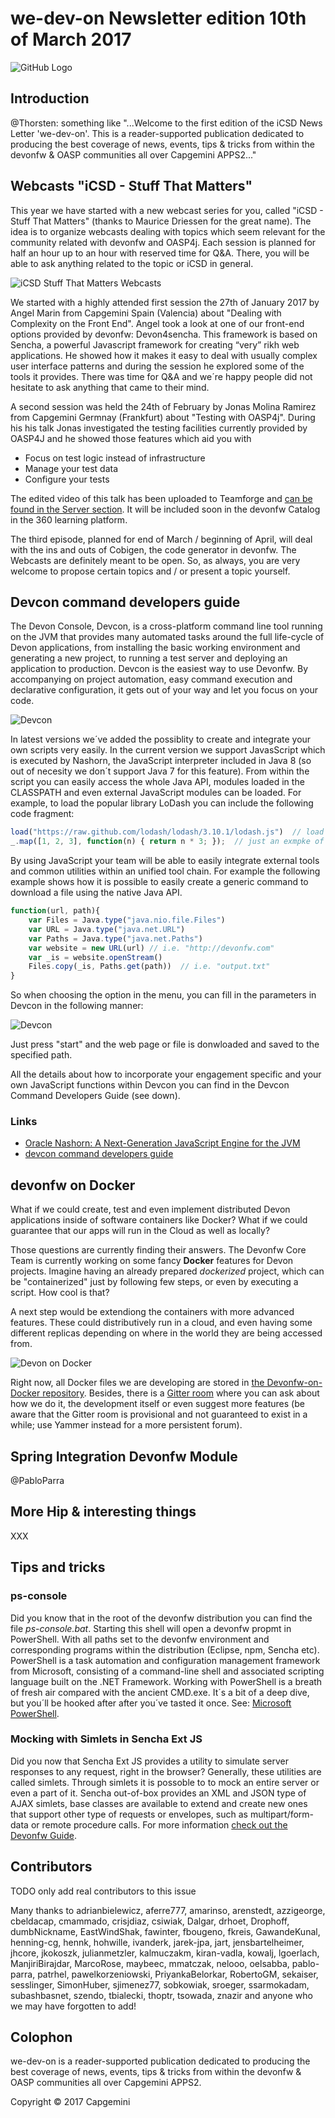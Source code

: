 # we-dev-on Newsletter edition 10th of March 2017

![GitHub Logo](../img/devonfw-logo-smallest.png)

## Introduction

@Thorsten: something like "...Welcome to the first edition of the iCSD News Letter 'we-dev-on'. This is a reader-supported publication dedicated to producing the best coverage of news, events, tips & tricks from within the devonfw & OASP communities all over Capgemini APPS2..."

## Webcasts "iCSD - Stuff That Matters"

This year we have started with a new webcast series for you, called "iCSD - Stuff That Matters" (thanks to Maurice Driessen for the great name). The idea is to organize webcasts dealing with topics which seem relevant for the community related with devonfw and OASP4j. Each session is planned for half an hour up to an hour with reserved time for Q&A. There, you will be able to ask anything related to the topic or iCSD in general.

![iCSD Stuff That Matters Webcasts](img/stuffthatmatters.png)

We started with a highly attended first session the 27th of January 2017 by Angel Marin from Capgemini Spain (Valencia) about "Dealing with Complexity on the Front End". Angel took a look at one of our front-end options provided by devonfw: Devon4sencha. This framework is based on Sencha, a powerful Javascript framework for creating “very” rikh web applications. He showed how it makes it easy to deal with usually complex user interface patterns and during the session he explored some of the tools it provides. There was time for Q&A and we´re happy people did not hesitate to ask anything that came to their mind.

A second session was held the 24th of February by Jonas Molina Ramirez from Capgemini Germnay (Frankfurt) about "Testing with OASP4j". During his his talk Jonas investigated the testing facilities currently provided by OASP4J and he showed those features which aid you with

- Focus on test logic instead of infrastructure
- Manage your test data
- Configure your tests

The edited video of this talk has been uploaded to Teamforge and [can be found in the Server section](https://coconet.capgemini.com/sf/frs/do/viewRelease/projects.apps2_devon/frs.videos.devon_server?_message=1488358284665). It will be included soon in the devonfw Catalog in the 360 learning platform.

The third episode, planned for end of March / beginning of April, will deal with the ins and outs of Cobigen, the code generator in devonfw.
The Webcasts are definitely meant to be open. So, as always, you are very welcome to propose certain topics and / or present a topic yourself.

## Devcon command developers guide

The Devon Console, Devcon, is a cross-platform command line tool running on the JVM that provides many automated tasks around the full life-cycle of Devon applications, from installing the basic working environment and generating a new project, to running a test server and deploying an application to production. Devcon is the easiest way to use Devonfw. By accompanying on project automation, easy command execution and declarative configuration, it gets out of your way and let you focus on your code. 

![Devcon](img/devcon.png)

In latest versions we´ve added the possiblity to create and integrate your own scripts very easily. In the current version we support JavasScript which is executed by Nashorn, the JavaScript interpreter included in Java 8 (so out of necesity we don´t support Java 7 for this feature). From within the script you can easily access the whole Java API, modules loaded in the CLASSPATH and even external JavaScript modules can be loaded. For example, to load the popular library LoDash you can include the following code fragment:

```javascript
load("https://raw.github.com/lodash/lodash/3.10.1/lodash.js")  // load lodash from its Github repo
_.map([1, 2, 3], function(n) { return n * 3; });  // just an exmpke of course
```

By using JavaScript your team will be able to easily integrate external tools and common utilities within an unified tool chain. For example the following example shows how it is possible to easily create a generic command to download a file using the native Java API.

```javascript
function(url, path){
    var Files = Java.type("java.nio.file.Files")
    var URL = Java.type("java.net.URL")
    var Paths = Java.type("java.net.Paths")
    var website = new URL(url) // i.e. "http://devonfw.com"
    var _is = website.openStream()
    Files.copy(_is, Paths.get(path))  // i.e. "output.txt"
}
```

So when choosing the option in the menu, you can fill in the parameters in Devcon in the following manner:

![Devcon](img/devcon-exec.png)

Just press "start" and the web page or file is donwloaded and saved to the specified path.

All the details about how to incorporate your engagement specific and your own JavaScript functions within Devcon you can find in the Devcon Command Developers Guide (see down).

### Links

- [Oracle Nashorn: A Next-Generation JavaScript Engine for the JVM](http://www.oracle.com/technetwork/articles/java/jf14-nashorn-2126515.html)
- [devcon command developers guide](https://github.com/devonfw/devon-guide/wiki/devcon-command-developers-guide)


## devonfw on Docker

What if we could create, test and even implement distributed Devon applications inside of software containers like Docker? What if we could guarantee that our apps will run in the Cloud as well as locally?

Those questions are currently finding their answers. The Devonfw Core Team is currently working on some fancy **Docker** features for Devon projects. Imagine having an already prepared _dockerized_ project, which can be "containerized" just by following few steps, or even by executing a script. How cool is that?

A next step would be extendiong the containers with more advanced features. These could distributively run in a cloud, and even having some different replicas depending on where in the world they are being accessed from.

![Devon on Docker](img/devonfw-on-docker.png)

Right now, all Docker files we are developing are stored in [the Devonfw-on-Docker repository](https://github.com/devonfw/devonfw-on-docker/). Besides, there is a [Gitter room](https://gitter.im/devonfw/devonfw-on-docker?utm_source=share-link&utm_medium=link&utm_campaign=share-link) where you can ask about how we do it, the development itself or even suggest more features (be aware that the Gitter room is provisional and not guaranteed to exist in a while; use Yammer instead for a more persistent forum).

## Spring Integration Devonfw Module

@PabloParra

## More Hip & interesting things

XXX

## Tips and tricks

### ps-console

Did you know that in the root of the devonfw distribution you can find the file *ps-console.bat*. Starting this shell will open a devonfw propmt in PowerShell. With all paths set to the devonfw environment and corresponding programs within the distribution (Eclipse, npm, Sencha etc). PowerShell is a task automation and configuration management framework from Microsoft, consisting of a command-line shell and associated scripting language built on the .NET Framework. Working with PowerShell is a breath of fresh air compared with the ancient CMD.exe. It´s a bit of a deep dive, but you´ll be hooked after after you´ve tasted it once. See: [Microsoft PowerShell](https://msdn.microsoft.com/en-us/powershell).

### Mocking with Simlets in Sencha Ext JS

Did you now that Sencha Ext JS provides a utility to simulate server responses to any request, right in the browser? Generally, these utilities are called simlets. Through simlets it is possoble to to mock an entire server or even a part of it. Sencha out-of-box provides an XML and JSON type of AJAX simlets, base classes are available to extend and create new ones that support other type of requests or envelopes, such as multipart/form-data or remote procedure calls. For more information [check out the Devonfw Guide](https://github.com/devonfw/devon-guide/wiki/Client-GUI-Sencha-Simlets-Simulate-Server-Responses#mocks-with-simlets-simulating-server-responses).


## Contributors

TODO only add real contributors to this issue

Many thanks to adrianbielewicz, aferre777, amarinso, arenstedt, azzigeorge, cbeldacap, cmammado, crisjdiaz, csiwiak, Dalgar, drhoet, Drophoff, dumbNickname, EastWindShak, fawinter, fbougeno, fkreis, GawandeKunal, henning-cg, hennk, hohwille, ivanderk, jarek-jpa, jart, jensbartelheimer, jhcore, jkokoszk, julianmetzler, kalmuczakm, kiran-vadla, kowalj, lgoerlach, ManjiriBirajdar, MarcoRose, maybeec, mmatczak, nelooo, oelsabba, pablo-parra, patrhel, pawelkorzeniowski, PriyankaBelorkar, RobertoGM, sekaiser, sesslinger, SimonHuber, sjimenez77, sobkowiak, sroeger, ssarmokadam, subashbasnet, szendo, tbialecki, thoptr, tsowada, znazir and anyone who we may have forgotten to add!

## Colophon

we-dev-on is a reader-supported publication dedicated to producing the best coverage of news, events, tips & tricks from within the devonfw & OASP communities all over Capgemini APPS2.

Copyright © 2017 Capgemini